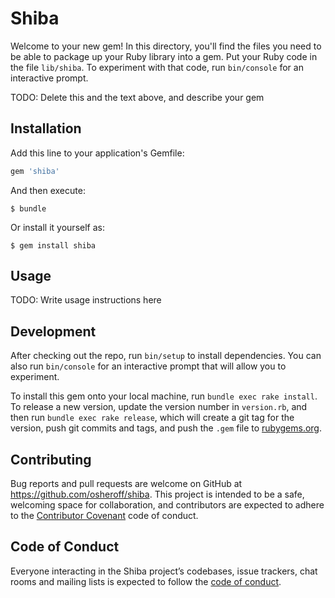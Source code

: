 # Shiba

Welcome to your new gem! In this directory, you'll find the files you need to be able to package up your Ruby library into a gem. Put your Ruby code in the file `lib/shiba`. To experiment with that code, run `bin/console` for an interactive prompt.

TODO: Delete this and the text above, and describe your gem

## Installation

Add this line to your application's Gemfile:

```ruby
gem 'shiba'
```

And then execute:

    $ bundle

Or install it yourself as:

    $ gem install shiba

## Usage

TODO: Write usage instructions here

## Development

After checking out the repo, run `bin/setup` to install dependencies. You can also run `bin/console` for an interactive prompt that will allow you to experiment.

To install this gem onto your local machine, run `bundle exec rake install`. To release a new version, update the version number in `version.rb`, and then run `bundle exec rake release`, which will create a git tag for the version, push git commits and tags, and push the `.gem` file to [rubygems.org](https://rubygems.org).

## Contributing

Bug reports and pull requests are welcome on GitHub at https://github.com/osheroff/shiba. This project is intended to be a safe, welcoming space for collaboration, and contributors are expected to adhere to the [Contributor Covenant](http://contributor-covenant.org) code of conduct.

## Code of Conduct

Everyone interacting in the Shiba project’s codebases, issue trackers, chat rooms and mailing lists is expected to follow the [code of conduct](https://github.com/osheroff/shiba/blob/master/CODE_OF_CONDUCT.md).
